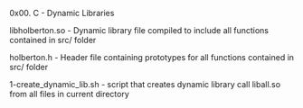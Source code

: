 0x00. C - Dynamic Libraries

libholberton.so - Dynamic library file compiled to include all functions
				contained in src/ folder

holberton.h - Header file containing prototypes for all functions contained
			in src/ folder

1-create_dynamic_lib.sh - script that creates dynamic library call liball.so
						from all files in current directory